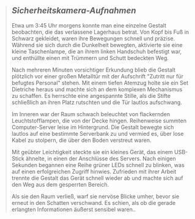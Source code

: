 > ## _Sicherheitskamera-Aufnahmen_
>
> Etwa um 3:45 Uhr morgens konnte man eine einzelne Gestalt beobachten, die das verlassene Lagerhaus betrat. Von Kopf bis Fuß in Schwarz gekleidet, waren ihre Bewegungen schnell und präzise. Während sie sich durch die Dunkelheit bewegten, aktivierte sie eine kleine Taschenlampe, die an ihrem linken Handschuh befestigt war, und enthüllte einen mit Trümmern und Schutt bedeckten Weg.
>
> Nach mehreren Minuten vorsichtiger Erkundung blieb die Gestalt plötzlich vor einer großen Metalltür mit der Aufschrift "Zutritt nur für befugtes Personal" stehen. Mit einem tiefen Atemzug holte sie ein Set Dietriche heraus und machte sich an dem komplexen Mechanismus zu schaffen. Es herrschte eine angespannte Stille, als die Stifte schließlich an ihren Platz rutschten und die Tür lautlos aufschwang.
>
> Im Inneren war der Raum schwach beleuchtet von flackernden Leuchtstofflampen, die von der Decke hingen. Reihenweise summten Computer-Server leise im Hintergrund. Die Gestalt bewegte sich lautlos auf eine bestimmte Serverbank zu und vermied es, über lose Kabel zu stolpern, die über den Boden verstreut waren.
>
> Mit geübter Leichtigkeit steckte sie ein kleines Gerät, das einem USB-Stick ähnelte, in einen der Anschlüsse des Servers. Nach einigen Sekunden begannen eine Reihe grüner LEDs schnell zu blinken, was auf einen erfolgreichen Zugriff hinwies. Zufrieden mit ihrer Arbeit trennte die Gestalt das Gerät schnell wieder ab und machte sich auf den Weg aus dem gesperrten Bereich.
>
> Als sie den Raum verließ, warf sie nervöse Blicke umher, bevor sie erneut in den Schatten verschwand. Es schien, als ob die gerade erlangten Informationen äußerst sensibel waren..

